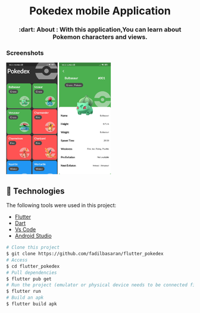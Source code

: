 
<h1 align="center">Pokedex mobile Application</h1>

<h3 align="center">
   :dart: About : 
  With this application,You can learn about Pokemon characters and views.
</h3>

### Screenshots     
<img src="images/Screenshot for github/flutter_pokedex_1.jpg" height="300em" /> <img src="images/Screenshot for github/flutter_pokedex_2.jpg" height="300em" />


## :rocket: Technologies ##

The following tools were used in this project:

- [Flutter](https://flutter.dev/)
- [Dart](https://dart.dev/)
- [Vs Code](https://code.visualstudio.com/)
- [Android Studio](https://developer.android.com/studio?gclid=Cj0KCQiAyJOBBhDCARIsAJG2h5eL8TqlTcYWCGcBIPw1fvDCI8-HFaYlvzdfH8GUd_-j9kX9SbFTTJkaAo3MEALw_wcB&gclsrc=aw.ds)

```bash
# Clone this project
$ git clone https://github.com/fadilbasaran/flutter_pokedex
# Access
$ cd flutter_pokedex
# Pull dependencies
$ flutter pub get
# Run the project (emulator or physical device needs to be connected first)
$ flutter run
# Build an apk
$ flutter build apk
```
